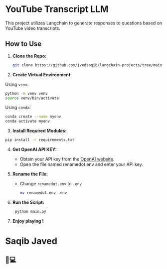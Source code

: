 # YouTube Transcript LLM

This project utilizes Langchain to generate responses to questions based on YouTube video transcripts.

## How to Use

1. **Clone the Repo:**

   ```bash
   git clone https://github.com/jvedsaqib/langchain-projects/tree/main/YoutubeTranscriptLLM
   ```

2. **Create Virtual Environment:**

  Using `venv`:
  ```bash
  python -m venv venv
  source venv/bin/activate
  ```

  Using `conda`:
  ```bash
  conda create --name myenv
  conda activate myenv
  ```
3. **Install Required Modules:**

  ```bash
  pip install -r requirements.txt
  ```

4. **Get OpenAI API KEY:**

   - Obtain your API key from the [OpenAI website](https://platform.openai.com/).
   - Open the file named renamedot.env and enter your API key.

5. **Rename the File:**

   - Change `renamedot.env` to `.env`
     ```bash
     mv renamedot.env .env
     ```
6. **Run the Script:**

    ```bash
     python main.py
     ```

7. **Enjoy playing !**

# Saqib Javed
## 💙💻
